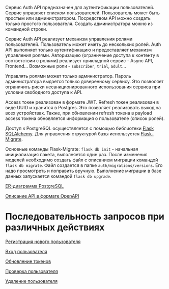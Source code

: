 Сервис Auth API предназначен для аутентификации пользователей. Сервис управляет списком пользователей. Пользователь может быть простым или администратором. Посредством API можно создать только простого пользователя. Создать администратора можно из командной строки.

Сервис Auth API реализует механизм управления ролями пользователей. Пользователь может иметь до нескольких ролей. Auth API выполняет только аутентификацию и предоставляет механизм управления ролями. Авторизацию (ограничение доступа к контенту в соответствии с ролями) реализует прикладной сервис - Async API, Frontend... Возможные роли - `subscriber`, `trial`, `adult`…

Управлять ролями может только администратор. Пароль администратора выдается только доверенному сервису. Это позволяет ограничить риски несанкционированного использования сервиса при условии свободного доступа к API.

Access токен реализован в формате JWT. Refresh токен реализован в виде UUID и хранится в Postgres. Это позволяет реализовать выход на всех устройствах. Также, при обновлении refresh токена в payload access токена обновляется информация о пользователе (список ролей).

Доступ к PostgreSQL осуществляется с помощью библиотеки [Flask SQLAlchemy](https://flask-sqlalchemy.palletsprojects.com/en/3.0.x/). Для управления структурой базы используется [Flask-Migrate](https://flask-migrate.readthedocs.io/en/latest/).

Основные команды Flask-Migrate:
`flask db init` - начальная инициализация пакета, выполняется один раз.
После изменения моделей необходимо создать файл с описанием миграции командой `flask db migrate`.
Файл создается в папке `auth/migrations/versions`. Его надо просмотреть и поправить вручную. Выполнение миграции в базе данных запускается командой `flask db upgrade`.

[ER-диаграмма PostgreSQL](auth-er-diagram.md)

[Описание API в формате OpenAPI](auth-openapi.yaml)

# Последовательность запросов при различных действиях

[Регистрация нового пользователя](sd-signup.md)

[Вход пользователя](sd-login.md)

[Обновление токенов](sd-refresh.md)

[Проверка пользователя](sd-check.md)

[Удаление пользователя](sd-delete.md)
